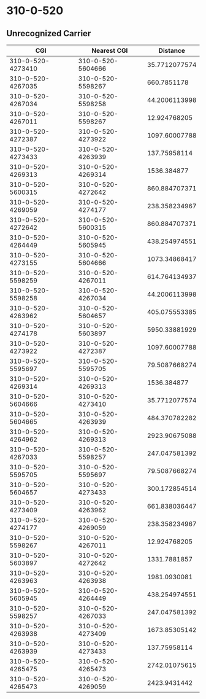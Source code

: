 # 310-0-520
## Unrecognized Carrier


| CGI | Nearest CGI | Distance |
|-----|-------------|----------|
| 310-0-520-4273410 | 310-0-520-5604666 | 35.7712077574 |
| 310-0-520-4267035 | 310-0-520-5598267 | 660.7851178 |
| 310-0-520-4267034 | 310-0-520-5598258 | 44.2006113998 |
| 310-0-520-4267011 | 310-0-520-5598267 | 12.924768205 |
| 310-0-520-4272387 | 310-0-520-4273922 | 1097.60007788 |
| 310-0-520-4273433 | 310-0-520-4263939 | 137.75958114 |
| 310-0-520-4269313 | 310-0-520-4269314 | 1536.384877 |
| 310-0-520-5600315 | 310-0-520-4272642 | 860.884707371 |
| 310-0-520-4269059 | 310-0-520-4274177 | 238.358234967 |
| 310-0-520-4272642 | 310-0-520-5600315 | 860.884707371 |
| 310-0-520-4264449 | 310-0-520-5605945 | 438.254974551 |
| 310-0-520-4273155 | 310-0-520-5604666 | 1073.34868417 |
| 310-0-520-5598259 | 310-0-520-4267011 | 614.764134937 |
| 310-0-520-5598258 | 310-0-520-4267034 | 44.2006113998 |
| 310-0-520-4263962 | 310-0-520-5604657 | 405.075553385 |
| 310-0-520-4274178 | 310-0-520-5603897 | 5950.33881929 |
| 310-0-520-4273922 | 310-0-520-4272387 | 1097.60007788 |
| 310-0-520-5595697 | 310-0-520-5595705 | 79.5087668274 |
| 310-0-520-4269314 | 310-0-520-4269313 | 1536.384877 |
| 310-0-520-5604666 | 310-0-520-4273410 | 35.7712077574 |
| 310-0-520-5604665 | 310-0-520-4263939 | 484.370782282 |
| 310-0-520-4264962 | 310-0-520-4269313 | 2923.90675088 |
| 310-0-520-4267033 | 310-0-520-5598257 | 247.047581392 |
| 310-0-520-5595705 | 310-0-520-5595697 | 79.5087668274 |
| 310-0-520-5604657 | 310-0-520-4273433 | 300.172854514 |
| 310-0-520-4273409 | 310-0-520-4263962 | 661.838036447 |
| 310-0-520-4274177 | 310-0-520-4269059 | 238.358234967 |
| 310-0-520-5598267 | 310-0-520-4267011 | 12.924768205 |
| 310-0-520-5603897 | 310-0-520-4272642 | 1331.7881857 |
| 310-0-520-4263963 | 310-0-520-4263938 | 1981.0930081 |
| 310-0-520-5605945 | 310-0-520-4264449 | 438.254974551 |
| 310-0-520-5598257 | 310-0-520-4267033 | 247.047581392 |
| 310-0-520-4263938 | 310-0-520-4273409 | 1673.85305142 |
| 310-0-520-4263939 | 310-0-520-4273433 | 137.75958114 |
| 310-0-520-4265475 | 310-0-520-4265473 | 2742.01075615 |
| 310-0-520-4265473 | 310-0-520-4269059 | 2423.9431442 |
